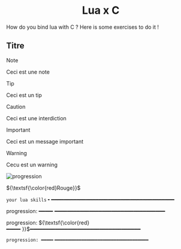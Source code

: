<h1 align=center> Lua x C </h1>
How do you bind lua with C ? Here is some exercises to do it !

## Titre

> [!NOTE]
> Ceci est une note

> [!TIP]
> Ceci est un tip

> [!CAUTION]
> Ceci est une interdiction

> [!IMPORTANT]
> Ceci est un message important

> [!WARNING]
> Cecu est un warning

![progression](https://geps.dev/progress/32?dangerColor=9c6bff&warningColor=389bfc&successColor=38fc80) 

${\textsf{\color{red}Rouge}}$

`your lua skills` ╸━━━━━━━━━━━━━━━━━━━━━━━━━━━━━━━━━━━━━━━

progression: ━━━━╸━━━━━━━━━━━━━━━━━━━━━━━━━━━━━━━━━━━

progression: ${\textsf{\color{red}━━━━╸}}$━━━━━━━━━━━━━━━━━━━━━━━━━━━━━━━━━━━

`progression: ━━━━╸━━━━━━━━━━━━━━━━━━━━━━━━━━━━━━━━━━━`


